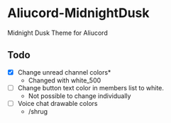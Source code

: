 # Aliucord-MidnightDusk
Midnight Dusk Theme for Aliucord


## Todo
- [x] Change unread channel colors*
  - Changed with white_500
- [ ] Change button text color in members list to white.
  - Not possible to change individually
- [ ] Voice chat drawable colors
  - /shrug
